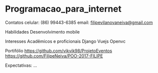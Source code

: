 # Programacao_para_internet

Contatos
  celular: (86) 99443-6385
  email: filipevilanovaneiva@gmail.com

Habilidades
  Desenvolvimento mobile
  
Interesses Acadêmicos e proficionais
  Django
  Vuejs
  Openvc
  
Portifólio
  https://github.com/vikvik98/ProjetoEventos
  https://github.com/FilipeNeiva/POO-2017-FILIPE
  
Expectativas:
  ...
